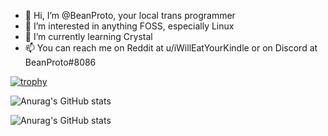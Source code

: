 - 👋 Hi, I’m @BeanProto, your local trans programmer
- 👀 I’m interested in anything FOSS, especially Linux
- 🌱 I’m currently learning Crystal
- 📫 You can reach me on Reddit at u/iWillEatYourKindle or on Discord at BeanProto#8086

<!---
BeanProto/BeanProto is a ✨ special ✨ repository because its `README.md` (this file) appears on your GitHub profile.
You can click the Preview link to take a look at your changes.
--->
[![trophy](https://github-profile-trophy.vercel.app/?username=beanproto)](https://github.com/ryo-ma/github-profile-trophy)


![Anurag's GitHub stats](https://github-readme-stats.vercel.app/api?username=beanproto&theme=outrun&show_icons=true)

![Anurag's GitHub stats](https://github-readme-stats.vercel.app/api/top-langs?username=beanproto&show_icons=true&locale=en&layout=compact&theme=outrun)

